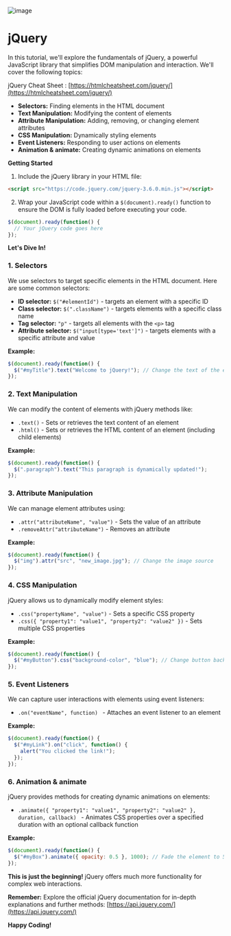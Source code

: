 ![image](https://github.com/user-attachments/assets/99bfe62a-ecb9-43d0-8f14-ff53aa45b58c)

# jQuery

In this tutorial, we'll explore the fundamentals of jQuery, a powerful JavaScript library that simplifies DOM manipulation and interaction. We'll cover the following topics:

jQuery Cheat Sheet : [https://htmlcheatsheet.com/jquery/](https://htmlcheatsheet.com/jquery/)

* **Selectors:** Finding elements in the HTML document
* **Text Manipulation:** Modifying the content of elements
* **Attribute Manipulation:** Adding, removing, or changing element attributes
* **CSS Manipulation:**  Dynamically styling elements
* **Event Listeners:** Responding to user actions on elements
* **Animation & animate:** Creating dynamic animations on elements

**Getting Started**

1.  Include the jQuery library in your HTML file:

```html
<script src="https://code.jquery.com/jquery-3.6.0.min.js"></script>
```

2.  Wrap your JavaScript code within a `$(document).ready()` function to ensure the DOM is fully loaded before executing your code.

```javascript
$(document).ready(function() {
  // Your jQuery code goes here
});
```

**Let's Dive In!**

### 1. Selectors

We use selectors to target specific elements in the HTML document. Here are some common selectors:

* **ID selector:** `$("#elementId")` - targets an element with a specific ID
* **Class selector:** `$(".className")` - targets elements with a specific class name
* **Tag selector:** `"p"` - targets all elements with the `<p>` tag
* **Attribute selector:** `$("input[type='text']")` - targets elements with a specific attribute and value

**Example:**

```javascript
$(document).ready(function() {
  $("#myTitle").text("Welcome to jQuery!"); // Change the text of the element with ID "myTitle"
});
```

### 2. Text Manipulation

We can modify the content of elements with jQuery methods like:

* `.text()` - Sets or retrieves the text content of an element
* `.html()` - Sets or retrieves the HTML content of an element (including child elements)

**Example:**

```javascript
$(document).ready(function() {
  $(".paragraph").text("This paragraph is dynamically updated!");
});
```

### 3. Attribute Manipulation

We can manage element attributes using:

* `.attr("attributeName", "value")` - Sets the value of an attribute
* `.removeAttr("attributeName")` - Removes an attribute

**Example:**

```javascript
$(document).ready(function() {
  $("img").attr("src", "new_image.jpg"); // Change the image source
});
```

### 4. CSS Manipulation

jQuery allows us to dynamically modify element styles:

* `.css("propertyName", "value")` - Sets a specific CSS property
* `.css({ "property1": "value1", "property2": "value2" })` - Sets multiple CSS properties

**Example:**

```javascript
$(document).ready(function() {
  $("#myButton").css("background-color", "blue"); // Change button background color
});
```

### 5. Event Listeners

We can capture user interactions with elements using event listeners:

* `.on("eventName", function) `  - Attaches an event listener to an element

**Example:**

```javascript
$(document).ready(function() {
  $("#myLink").on("click", function() {
    alert("You clicked the link!");
  });
});
```

### 6. Animation & animate

jQuery provides methods for creating dynamic animations on elements:

* `.animate({ "property1": "value1", "property2": "value2" }, duration, callback) ` - Animates CSS properties over a specified duration with an optional callback function

**Example:**

```javascript
$(document).ready(function() {
  $("#myBox").animate({ opacity: 0.5 }, 1000); // Fade the element to 50% opacity over 1 second
});
```

**This is just the beginning!** jQuery offers much more functionality for complex web interactions. 

**Remember:** Explore the official jQuery documentation for in-depth explanations and further methods: [https://api.jquery.com/](https://api.jquery.com/)


**Happy Coding!**
